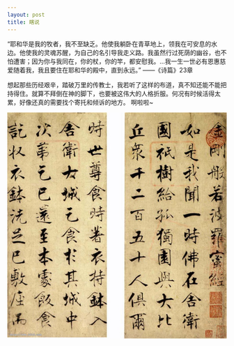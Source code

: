 ```yaml
---
layout: post
title: 瞎说
---
```


“耶和华是我的牧者，我不至缺乏。他使我躺卧在青草地上，领我在可安息的水边。他使我的灵魂苏醒，为自己的名引导我走义路。我虽然行过死荫的幽谷，也不怕遭害；因为你与我同在，你的杖，你的竿，都安慰我。...我一生一世必有恩惠慈爱随着我，我且要住在耶和华的殿中，直到永远。”  ——《诗篇》23章

想起那些历经艰辛，踏破万里的传教士，我若听了这样的布道，真不知还能不能把持得住。就算不拜倒在神的脚下，也要被这伟大的人格折服。何况有时候活得太累，好像还真的需要找个寄托和倾诉的地方。
啊啦啦~

![jingangjin](/public/upload/jingangjin.jpg)

